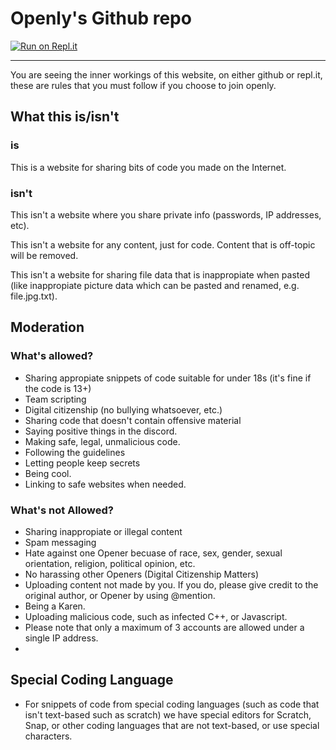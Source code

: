 # __Openly's Github repo__
[![Run on Repl.it](https://repl.it/badge/github/@Touchcreator/openly)](https://repl.it/@Touchcreator/openly)
___
You are seeing the inner workings of this website, on either github or repl.it, these are rules that you must follow if you choose to join openly.

## __What this is/isn't__

### is
This is a website for sharing bits of code you made on the Internet.

### isn't
This isn't a website where you share private info (passwords, IP addresses, etc).

This isn't a website for any content, just for code. Content that is off-topic will be removed.

This isn't a website for sharing file data that is inappropiate when pasted (like inappropiate picture data which can be pasted and renamed, e.g. file.jpg.txt).

## __Moderation__

### What's allowed?
- Sharing appropiate snippets of code suitable for under 18s (it's fine if the code is 13+)
- Team scripting
- Digital citizenship (no bullying whatsoever, etc.)
- Sharing code that doesn't contain offensive material
- Saying positive things in the discord.
- Making safe, legal, unmalicious code.
- Following the guidelines
- Letting people keep secrets
- Being cool.
- Linking to safe websites when needed.
### What's not Allowed?
- Sharing inappropiate or illegal content
- Spam messaging
- Hate against one Opener becuase of race, sex, gender, sexual orientation, religion, political opinion, etc.
- No harassing other Openers (Digital Citizenship Matters)
- Uploading content not made by you. If you do, please give credit to the original author, or Opener by using @mention.
- Being a Karen.
- Uploading malicious code, such as infected C++, or Javascript.
- Please note that only a maximum of 3 accounts are allowed under a single IP address.
- 

## __Special Coding Language__
- For snippets of code from special coding languages (such as code that isn't text-based such as scratch) we have special editors for Scratch, Snap, or  other coding languages that are not text-based, or use special characters.